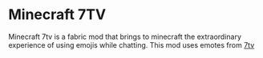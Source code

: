# Minecraft 7TV

Minecraft 7tv is a fabric mod that brings to minecraft the extraordinary experience of using emojis while chatting. This mod uses emotes from [7tv](https:\\https://7tv.app/emotes?sortBy=popularity&page=0)

